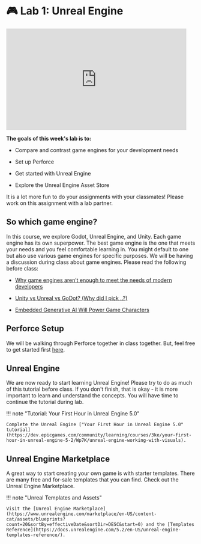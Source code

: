 # 🎮 Lab 1: Unreal Engine

<div style="width:100%"><iframe allow="fullscreen" frameBorder="0" height="270" src="https://giphy.com/embed/hmlpo8x0EvCPPDmke7/video" width="480"></iframe></div>

**The goals of this week's lab is to:**

* Compare and contrast game engines for your development needs

* Set up Perforce 

* Get started with Unreal Engine

* Explore the Unreal Engine Asset Store

It is a lot more fun to do your assignments with your classmates! Please work on this assignment with a lab partner. 
## So which game engine?

In this course, we explore Godot, Unreal Engine, and Unity. Each game engine has its own superpower. The best game engine is the one that meets your needs and you feel comfortable learning in. You might default to one but also use various game engines for specific purposes. We will be having a discussion during class about game engines. Please read the following before class:

* [Why game engines aren’t enough to meet the needs of modern developers](https://techcrunch.com/sponsor/unity/why-game-engines-arent-enough-to-meet-the-needs-of-modern-developers/)

* [Unity vs Unreal vs GoDot? (Why did I pick ..?)](https://www.youtube.com/watch?v=zI0NAiYfaH0&list=LL&index=22&ab_channel=JasonWeimann)

* [Embedded Generative AI Will Power Game Characters](https://spectrum.ieee.org/generative-game-ai#toggle-gdpr)

## Perforce Setup

We will be walking through Perforce together in class together. But, feel free to get started first [here](https://docs.google.com/document/d/1XGa5oCsxEOub3HmCulPOLt7udbcNJm_WvMSjznOUZvc/edit).

## Unreal Engine

We are now ready to start learning Unreal Engine! Please try to do as much of this tutorial before class. If you don't finish, that is okay - it is more important to learn and understand the concepts. You will have time to continue the tutorial during lab.

!!! note "Tutorial: Your First Hour in Unreal Engine 5.0"

    Complete the Unreal Engine ["Your First Hour in Unreal Engine 5.0" tutorial](https://dev.epicgames.com/community/learning/courses/3ke/your-first-hour-in-unreal-engine-5-2/Wp7K/unreal-engine-working-with-visuals).

## Unreal Engine Marketplace

A great way to start creating your own game is with starter templates. There are many free and for-sale templates that you can find. Check out the Unreal Engine Marketplace.

!!! note "Unreal Templates and Assets"

    Visit the [Unreal Engine Marketplace](https://www.unrealengine.com/marketplace/en-US/content-cat/assets/blueprints?count=20&sortBy=effectiveDate&sortDir=DESC&start=0) and the [Templates Reference](https://docs.unrealengine.com/5.2/en-US/unreal-engine-templates-reference/).
